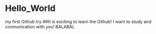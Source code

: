 # Hello_World
my first Github try
##It is exciting to learn the Github! I want to study and conmunication with you!
BALABAL
